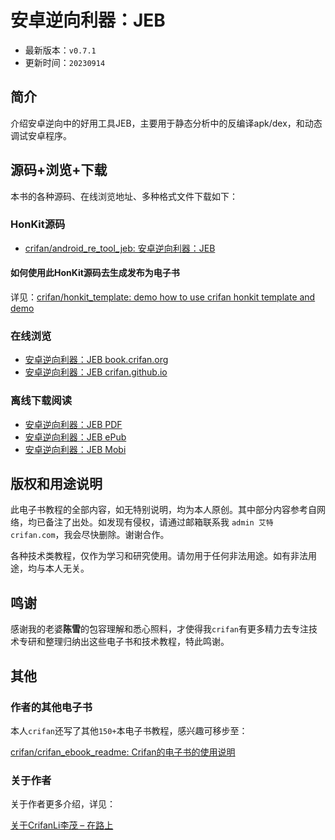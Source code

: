 # 安卓逆向利器：JEB

* 最新版本：`v0.7.1`
* 更新时间：`20230914`

## 简介

介绍安卓逆向中的好用工具JEB，主要用于静态分析中的反编译apk/dex，和动态调试安卓程序。

## 源码+浏览+下载

本书的各种源码、在线浏览地址、多种格式文件下载如下：

### HonKit源码

* [crifan/android_re_tool_jeb: 安卓逆向利器：JEB](https://github.com/crifan/android_re_tool_jeb)

#### 如何使用此HonKit源码去生成发布为电子书

详见：[crifan/honkit_template: demo how to use crifan honkit template and demo](https://github.com/crifan/honkit_template)

### 在线浏览

* [安卓逆向利器：JEB book.crifan.org](https://book.crifan.org/books/android_re_tool_jeb/website/)
* [安卓逆向利器：JEB crifan.github.io](https://crifan.github.io/android_re_tool_jeb/website/)

### 离线下载阅读

* [安卓逆向利器：JEB PDF](https://book.crifan.org/books/android_re_tool_jeb/pdf/android_re_tool_jeb.pdf)
* [安卓逆向利器：JEB ePub](https://book.crifan.org/books/android_re_tool_jeb/epub/android_re_tool_jeb.epub)
* [安卓逆向利器：JEB Mobi](https://book.crifan.org/books/android_re_tool_jeb/mobi/android_re_tool_jeb.mobi)

## 版权和用途说明

此电子书教程的全部内容，如无特别说明，均为本人原创。其中部分内容参考自网络，均已备注了出处。如发现有侵权，请通过邮箱联系我 `admin 艾特 crifan.com`，我会尽快删除。谢谢合作。

各种技术类教程，仅作为学习和研究使用。请勿用于任何非法用途。如有非法用途，均与本人无关。

## 鸣谢

感谢我的老婆**陈雪**的包容理解和悉心照料，才使得我`crifan`有更多精力去专注技术专研和整理归纳出这些电子书和技术教程，特此鸣谢。

## 其他

### 作者的其他电子书

本人`crifan`还写了其他`150+`本电子书教程，感兴趣可移步至：

[crifan/crifan_ebook_readme: Crifan的电子书的使用说明](https://github.com/crifan/crifan_ebook_readme)

### 关于作者

关于作者更多介绍，详见：

[关于CrifanLi李茂 – 在路上](https://www.crifan.org/about/)
